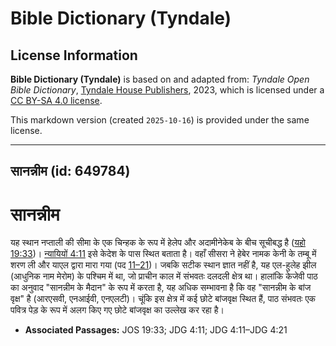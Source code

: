 # Bible Dictionary (Tyndale)

## License Information

**Bible Dictionary (Tyndale)** is based on and adapted from: _Tyndale Open Bible Dictionary_, [Tyndale House Publishers](https://tyndaleopenresources.com/), 2023, which is licensed under a [CC BY-SA 4.0 license](https://creativecommons.org/licenses/by-sa/4.0/legalcode.en).

This markdown version (created `2025-10-16`) is provided under the same license.



--------------------------------

## सानन्नीम (id: 649784)

सानन्नीम
========

यह स्थान नप्ताली की सीमा के एक चिन्हक के रूप में हेलेप और अदामीनेकेब के बीच सूचीबद्ध है ([यहो 19:33](https://ref.ly/Josh19:33))। [न्यायियों 4:11](https://ref.ly/Judg4:11) इसे केदेश के पास स्थित बताता है। वहाँ सीसरा ने हेबेर नामक केनी के तम्बू में शरण ली और याएल द्वारा मारा गया (पद [11–21](https://ref.ly/Judg4:11-Judg4:21))। जबकि सटीक स्थान ज्ञात नहीं है, यह एल\-हुलेह झील (आधुनिक नाम मेरोम) के पश्चिम में था, जो प्राचीन काल में संभवतः दलदली क्षेत्र था। हालांकि केजेवी पाठ का अनुवाद "सानन्नीम के मैदान" के रूप में करता है, यह अधिक सम्भावना है कि वह "सानन्नीम के बांज वृक्ष" है (आरएसवी, एनआईवी, एनएलटी)। चूंकि इस क्षेत्र में कई छोटे बांजवृक्ष स्थित हैं, पाठ संभवतः एक पवित्र पेड़ के रूप में अलग किए गए छोटे बांजवृक्ष का उल्लेख कर रहा है।

* **Associated Passages:** JOS 19:33; JDG 4:11; JDG 4:11–JDG 4:21

